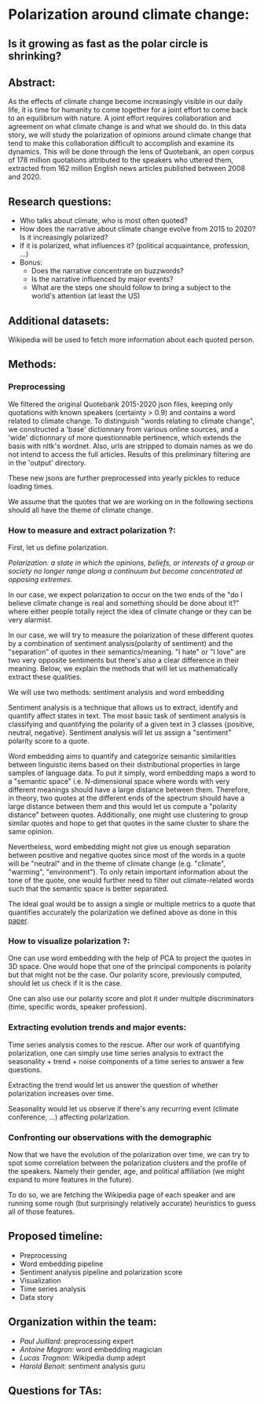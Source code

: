 # Polarization around climate change: 
## Is it growing as fast as the polar circle is shrinking? 

## Abstract:
As the effects of climate change become increasingly visible in our daily life, it is time for humanity to come together for a joint effort to come back to an equilibrium with nature. A joint effort requires collaboration and agreement on what climate change is and what we should do. In this data story, we will study the polarization of opinions around climate change that tend to make this collaboration difficult to accomplish and examine its dynamics. This will be done through the lens of Quotebank, an open corpus of 178 million quotations
attributed to the speakers who uttered them, extracted from 162 million English news articles published between 2008 and 2020.


## Research questions:

- Who talks about climate, who is most often quoted?
- How does the narrative about climate change evolve from 2015 to 2020? Is it increasingly polarized? 
- If it is polarized, what influences it? (political acquaintance, profession, ...) 
- Bonus:
    - Does the narrative concentrate on buzzwords?
    - Is the narrative influenced by major events?
    - What are the steps one should follow to bring a subject to the world's attention (at least the US)

## Additional datasets:
Wikipedia will be used to fetch more information about each quoted person.

## Methods:

### Preprocessing

We filtered the original Quotebank 2015-2020 json files, keeping only quotations with known speakers (certainty > 0.9) and contains a word related to climate change. To distinguish "words relating to climate change", we constructed a 'base' dictionnary from various online sources, and a 'wide' dictionnary of more questionnable pertinence, which extends the basis with nltk's wordnet. Also, urls are stripped to domain names as we do not intend to access the full articles. Results of this preliminary filtering are in the 'output' directory.

These new jsons are further preprocessed into yearly pickles to reduce loading times.

We assume that the quotes that we are working on in the following sections should all have the theme of climate change.

### How to measure and extract polarization ?:

First, let us define polarization.

*Polarization: a state in which the opinions, beliefs, or interests of a group or society no longer range along a continuum but become concentrated at opposing extremes.*

In our case, we expect polarization to occur on the two ends of the "do I believe climate change is real and something should be done about it?" where either people totally reject the idea of climate change or they can be very alarmist. 

In our case, we will try to measure the polarization of these different quotes by a combination of sentiment analysis(polarity of sentiment) and the "separation" of quotes in their semantics/meaning. "I hate" or "I love" are two very opposite sentiments but there's also a clear difference in their meaning. Below, we explain the methods that will let us mathematically extract these qualities.

 We will use two methods: sentiment analysis and word embedding

Sentiment analysis is a technique that allows us to extract, identify and quantify affect states in text. The most basic task of sentiment analysis is classifying and quantifying the polarity of a given text in 3 classes {positive, neutral, negative}. Sentiment analysis will let us assign a "sentiment" polarity score to a quote.

 Word embedding aims to quantify and categorize semantic similarities between linguistic items based on their distributional properties in large samples of language data. To put it simply, word embedding maps a word to a "semantic space" i.e. N-dimensional space where words with very different meanings should have a large distance between them. Therefore, in theory, two quotes at the different ends of the spectrum should have a large distance between them and this would let us compute a "polarity distance" between quotes. Additionally, one might use clustering to group similar quotes and hope to get that quotes in the same cluster to share the same opinion.

 

Nevertheless, word embedding might not give us enough separation between positive and negative quotes since most of the words in a quote will be "neutral" and in the theme of climate change (e.g. "climate", "warming", "environment"). To only retain important information about the tone of the quote, one would further need to filter out climate-related words such that the semantic space is better separated. 

The ideal goal would be to assign a single or multiple metrics to a quote that quantifies accurately the polarization we defined above as done in this [paper](https://ieeexplore.ieee.org/document/8181508).

### How to visualize polarization ?:

One can use word embedding with the help of PCA to project the quotes in 3D space. One would hope that one of the principal components is polarity but that might not be the case. Our polarity score, previously computed, should let us check if it is the case.

One can also use our polarity score and plot it under multiple discriminators (time, specific words, speaker profession).

### Extracting evolution trends and major events:

Time series analysis comes to the rescue. After our work of quantifying polarization, one can simply use time series analysis to extract the seasonality + trend + noise components of a time series to answer a few questions.

Extracting the trend would let us answer the question of whether polarization increases over time.

Seasonality would let us observe if there's any recurring event (climate conference, ...) affecting polarization.

### Confronting our observations with the demographic

Now that we have the evolution of the polarization over time, we can try to spot some correlation between the polarization clusters and the profile of the speakers. Namely their gender, age, and political affiliation (we might expand to more features in the future). 

To do so, we are fetching the Wikipedia page of each speaker and are running some rough (but surprisingly relatively accurate) heuristics to guess all of those features. 


## Proposed timeline:

- Preprocessing 
- Word embedding pipeline
- Sentiment analysis pipeline and polarization score
- Visualization
- Time series analysis
- Data story

## Organization within the team:

- *Paul Juillard*: preprocessing expert
- *Antoine Magron*: word embedding magician
- *Lucas Trognon*: Wikipedia dump adept
- *Harold Benoit*: sentiment analysis guru


## Questions for TAs:


